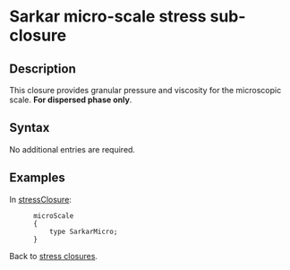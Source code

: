 Sarkar micro-scale stress sub-closure
==

Description
--
This closure provides granular pressure and viscosity for the microscopic scale.
__For dispersed phase only__.

Syntax
--
No additional entries are required.

Examples
--
In [stressClosure](../../ClsStress.md):

```
      microScale
      {
          type SarkarMicro;
      }
```

Back to [stress closures](../../ClsStress.md).
